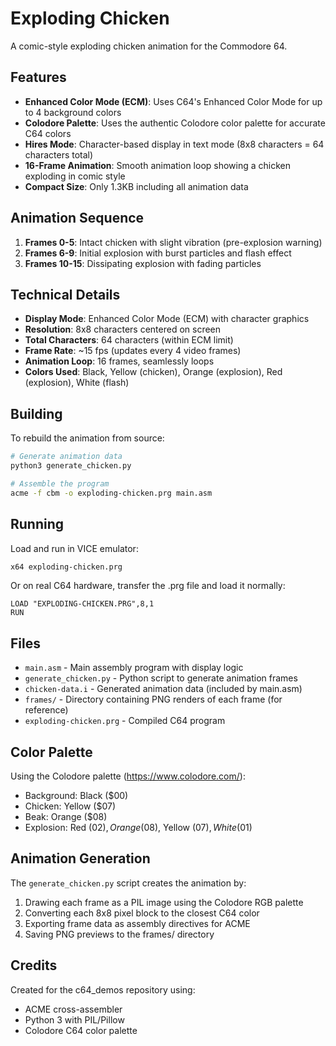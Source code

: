 # Exploding Chicken

A comic-style exploding chicken animation for the Commodore 64.

## Features

- **Enhanced Color Mode (ECM)**: Uses C64's Enhanced Color Mode for up to 4 background colors
- **Colodore Palette**: Uses the authentic Colodore color palette for accurate C64 colors
- **Hires Mode**: Character-based display in text mode (8x8 characters = 64 characters total)
- **16-Frame Animation**: Smooth animation loop showing a chicken exploding in comic style
- **Compact Size**: Only 1.3KB including all animation data

## Animation Sequence

1. **Frames 0-5**: Intact chicken with slight vibration (pre-explosion warning)
2. **Frames 6-9**: Initial explosion with burst particles and flash effect
3. **Frames 10-15**: Dissipating explosion with fading particles

## Technical Details

- **Display Mode**: Enhanced Color Mode (ECM) with character graphics
- **Resolution**: 8x8 characters centered on screen
- **Total Characters**: 64 characters (within ECM limit)
- **Frame Rate**: ~15 fps (updates every 4 video frames)
- **Animation Loop**: 16 frames, seamlessly loops
- **Colors Used**: Black, Yellow (chicken), Orange (explosion), Red (explosion), White (flash)

## Building

To rebuild the animation from source:

```bash
# Generate animation data
python3 generate_chicken.py

# Assemble the program
acme -f cbm -o exploding-chicken.prg main.asm
```

## Running

Load and run in VICE emulator:
```bash
x64 exploding-chicken.prg
```

Or on real C64 hardware, transfer the .prg file and load it normally:
```
LOAD "EXPLODING-CHICKEN.PRG",8,1
RUN
```

## Files

- `main.asm` - Main assembly program with display logic
- `generate_chicken.py` - Python script to generate animation frames
- `chicken-data.i` - Generated animation data (included by main.asm)
- `frames/` - Directory containing PNG renders of each frame (for reference)
- `exploding-chicken.prg` - Compiled C64 program

## Color Palette

Using the Colodore palette (https://www.colodore.com/):
- Background: Black ($00)
- Chicken: Yellow ($07)  
- Beak: Orange ($08)
- Explosion: Red ($02), Orange ($08), Yellow ($07), White ($01)

## Animation Generation

The `generate_chicken.py` script creates the animation by:
1. Drawing each frame as a PIL image using the Colodore RGB palette
2. Converting each 8x8 pixel block to the closest C64 color
3. Exporting frame data as assembly directives for ACME
4. Saving PNG previews to the frames/ directory

## Credits

Created for the c64_demos repository using:
- ACME cross-assembler
- Python 3 with PIL/Pillow
- Colodore C64 color palette
